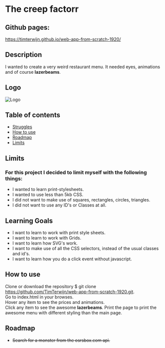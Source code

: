 # The creep factorr

## Github pages:
https://timterwijn.github.io/web-app-from-scratch-1920/

## Description
I wanted to create a very weird restaurant menu. It needed eyes, animations and of course **lazerbeams**.

## Logo
![Logo](/img/logo.jpg)

## Table of contents
* [Struggles](#struggles)
* [How to use](#how-to-use)
* [Roadmap](#roadmap)
* [Limits](#limits)

## Limits
### For this project I decided to limit myself with the following things:
* I wanted to learn print-stylesheets.  
* I wanted to use less than 5kb CSS.  
* I did not want to make use of squares, rectangles, circles, triangles.  
* I did not want to use any ID's or Classes at all.  

## Learning Goals
* I want to learn to work with print style sheets.  
* I want to learn to work with Grids.  
* I want to learn how SVG's work.   
* I want to make use of all the CSS selectors, instead of the usual classes and id's.  
* I want to learn how you do a click event without javascript.  

## How to use
Clone or download the repository $ git clone https://github.com/TimTerwijn/web-app-from-scratch-1920.git.   
Go to index.html in your browses.  
Hover any item to see the prices and animations.  
Click any item to see the awesome **lazerbeams**.
Print the page to print the awesome menu with different styling than the main page.  

## Roadmap
* ~~Search for a monster from the osrsbox.com api.~~
